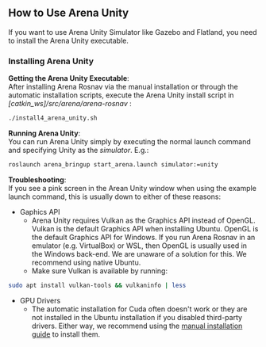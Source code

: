 ## How to Use Arena Unity
If you want to use Arena Unity Simulator like Gazebo and Flatland, you need to install the Arena Unity executable.

### Installing Arena Unity

**Getting the Arena Unity Executable**:  
After installing Arena Rosnav via the manual installation or through the automatic installation scripts, execute the Arena Unity install script in *\[catkin_ws\]/src/arena/arena-rosnav* :
```sh
./install4_arena_unity.sh
```

**Running Arena Unity**:  
You can run Arena Unity simply by executing the normal launch command and specifying Unity as the *simulator*. E.g.:
```sh
roslaunch arena_bringup start_arena.launch simulator:=unity 
```

**Troubleshooting**:  
If you see a pink screen in the Arean Unity window when using the example launch command, this is usually down to either of these reasons:

- Gaphics API
    - Arena Unity requires Vulkan as the Graphics API instead of OpenGL. Vulkan is the default Graphics API when installing Ubuntu. OpenGL is the default Graphics API for Windows. If you run Arena Rosnav in an emulator (e.g. VirtualBox) or WSL, then OpenGL is usually used in the Windows back-end. We are unaware  of a solution for this. We recommend using native Ubuntu.  
    - Make sure Vulkan is available by running:  
```sh
sudo apt install vulkan-tools && vulkaninfo | less 
```

- GPU Drivers
    - The automatic installation for Cuda often doesn't work or they are not installed in the Ubuntu installation if you disabled third-party drivers. Either way, we recommend using the [manual installation guide](https://docs.nvidia.com/cuda/cuda-installation-guide-linux/) to install them.
